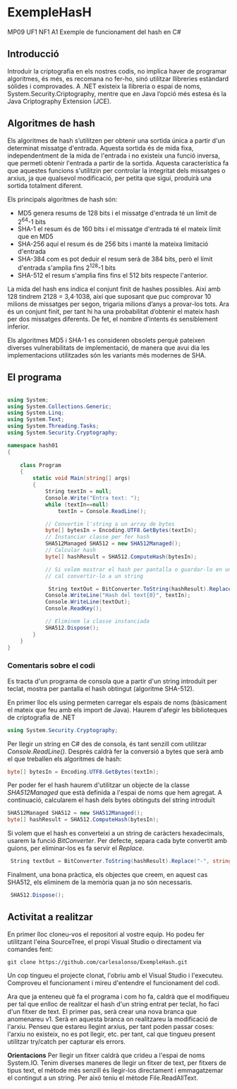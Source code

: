 # ExempleHasH
MP09 UF1 NF1 A1 
Exemple de funcionament del hash en C#

## Introducció
Introduir la criptografia en els  nostres codis, no implica haver de programar algoritmes, és més, es recomana no fer-ho, sinó utilitzar llibreries estàndard sòlides i comprovades. 
A .NET existeix la llibreria o espai de noms, System.Security.Criptography, mentre que en Java l’opció més estesa és la Java Criptography Extension (JCE).

## Algoritmes de hash
Els algoritmes de hash s’utilitzen per obtenir una sortida única a partir d'un determinat missatge d'entrada. Aquesta sortida és de mida fixa, independentment de la mida de l'entrada i no existeix una funció inversa, que permeti obtenir l'entrada a partir de la sortida. Aquesta característica fa que aquestes funcions s'utilitzin per controlar la integritat dels missatges o arxius, ja que qualsevol modificació, per petita que sigui, produirà una sortida totalment diferent.

Els principals algoritmes de hash són:
- MD5 genera resums de 128 bits i el missatge d'entrada té un límit de 2<sup>64</sup>-1 bits 
- SHA-1 el resum és de 160 bits i el missatge d'entrada té el mateix límit que en MD5
- SHA-256 aquí el resum és de 256 bits i manté la mateixa limitació d'entrada
- SHA-384 com es pot deduir el resum serà de 384 bits, però el límit d'entrada s'amplia fins 2<sup>128</sup>-1 bits
- SHA-512 el resum s'amplia fins fins el 512 bits respecte l'anterior.

La mida del hash ens indica el conjunt finit de hashes possibles. Així amb 128 tindrem 2128 = 3,4·1038, així que suposant que puc comprovar 10 milions de missatges per segon, trigaria milions d’anys a provar-los tots. Ara és un conjunt finit, per tant hi ha una probabilitat d’obtenir el mateix hash per dos missatges diferents. De fet, el nombre d’intents és sensiblement inferior.

Els algoritmes MD5 i SHA-1 es consideren obsolets perquè pateixen diverses vulnerabilitats de implementació, de manera que avui dia les implementacions utilitzades són les variants més modernes de SHA.

## El programa

````C#

using System;
using System.Collections.Generic;
using System.Linq;
using System.Text;
using System.Threading.Tasks;
using System.Security.Cryptography;

namespace hash01
{
   
    class Program
    {
        static void Main(string[] args)
        {
            String textIn = null;
            Console.Write("Entra text: ");
            while (textIn==null)
                textIn = Console.ReadLine();

            // Convertim l'string a un array de bytes
            byte[] bytesIn = Encoding.UTF8.GetBytes(textIn);
            // Instanciar classe per fer hash
            SHA512Managed SHA512 = new SHA512Managed();
            // Calcular hash
            byte[] hashResult = SHA512.ComputeHash(bytesIn);

            // Si volem mostrar el hash per pantalla o guardar-lo en un arxiu de text
            // cal convertir-lo a un string

             String textOut = BitConverter.ToString(hashResult).Replace("-", string.Empty);
            Console.WriteLine("Hash del text{0}", textIn);
            Console.WriteLine(textOut);
            Console.ReadKey();

            // Eliminem la classe instanciada
            SHA512.Dispose();
        }
    }
}
````

### Comentaris sobre el codi
Es tracta d'un programa de consola que a partir d'un string introduït per teclat, mostra per pantalla el hash obtingut (algoritme SHA-512).

En primer lloc els using permeten carregar els espais de noms (bàsicament el mateix que feu amb els import de Java). Haurem d'afegir les biblioteques de criptografia de .NET

````C#
using System.Security.Cryptography;
````

Per llegir un string en C# des de consola, és tant senzill com utilitzar _Console.ReadLine()_. Després caldrà fer la conversió a bytes que serà amb el que treballen els algoritmes de hash:

````C#
byte[] bytesIn = Encoding.UTF8.GetBytes(textIn);
````

Per poder fer el hash haurem d'utilitzar un objecte de la classe _SHA512Managed_ que està definida a l'espai de noms que hem agregat. A continuació, calcularem el hash dels bytes obtinguts del string introduït

````C#
SHA512Managed SHA512 = new SHA512Managed();
byte[] hashResult = SHA512.ComputeHash(bytesIn);
````
Si volem que el hash es converteixi a un string de caràcters hexadecimals, usarem la funció _BitConverter_. Per defecte, separa cada byte convertit amb guions, per eliminar-los es fa servir el _Replace_.

````C#
 String textOut = BitConverter.ToString(hashResult).Replace("-", string.Empty);
````
Finalment, una bona pràctica, els objectes que creem, en aquest cas SHA512, els eliminem de la memòria quan ja no són necessaris.

````C#
 SHA512.Dispose();
````

## Activitat a realitzar
En primer lloc cloneu-vos el repositori al vostre equip. Ho podeu fer utilitzant l'eina SourceTree, el propi Visual Studio o directament via comandes fent:

````
git clone https://github.com/carlesalonso/ExempleHash.git
````

Un cop tingueu el projecte clonat, l'obriu amb el Visual Studio i l'executeu. Comproveu el funcionament i mireu d'entendre el funcionament del codi.

Ara que ja enteneu què fa el programa i com ho fa, caldrà que el modifiqueu per tal que enlloc de realitzar el hash d'un string entrat per teclat,  ho faci d'un fitxer de text. El primer pas, serà crear una nova branca que anomenareu v1. Serà en aquesta branca on realitzareu la modificació de l'arxiu. Penseu que estareu llegint arxius, per tant poden passar coses: l'arxiu no existeix, no es pot llegir, etc. per tant, cal que tingueu present utilitzar try/catch per capturar els errors.

**Orientacions**
Per llegir un fitxer caldrà que crideu a l'espai de noms System.IO. Tenim diverses maneres de llegir un fitxer de text, per fitxers de tipus text, el mètode més senzill és llegir-los directament i emmagatzemar el contingut a un string. Per això teniu el mètode File.ReadAllText.




